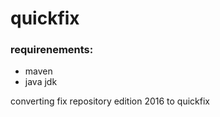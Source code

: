 # quickfix

### requirenements:
- maven
- java jdk
 
converting fix repository edition 2016 to quickfix

